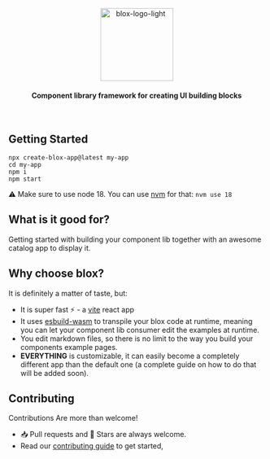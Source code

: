 <p align="center">
  <a href="[https://github.com/sharonamr/blox](https://github.com/sharonamr/blox)">
    <picture>
      <source media="(prefers-color-scheme: dark)" srcset="https://user-images.githubusercontent.com/3920806/205497219-f194c30e-4e6d-4ee6-8687-c7d04408d628.png">
      <img width="143" alt="blox-logo-light" src="https://user-images.githubusercontent.com/3920806/205497048-c7de4f67-a7cd-42e4-aa77-97ceddad0d62.png">
    </picture>
    
  </a>
</p>
<h4 align="center">Component library framework for creating UI building blocks</h4>
<br/>

## Getting Started
```
npx create-blox-app@latest my-app
cd my-app
npm i
npm start
```
⚠️ Make sure to use node 18.
You can use [nvm](https://github.com/nvm-sh/nvm) for that: `nvm use 18`

## What is it good for?
Getting started with building your component lib together with an awesome catalog app to display it.
## Why choose blox?
It is definitely a matter of taste, but:
- It is super fast ⚡ - a [vite](https://vitejs.dev/) react app 
- It uses [esbuild-wasm](https://github.com/evanw/esbuild) to transpile your blox code at runtime, meaning you can let your component lib consumer edit the examples at runtime.
- You edit markdown files, so there is no limit to the way you build your components example pages.
- **EVERYTHING** is customizable, it can easily become a completely different app than the default one (a complete guide on how to do that will be added soon).

## Contributing
Contributions Are more than welcome!

- 📥 Pull requests and 🌟 Stars are always welcome.
- Read our [contributing guide](CONTRIBUTING.md) to get started,
